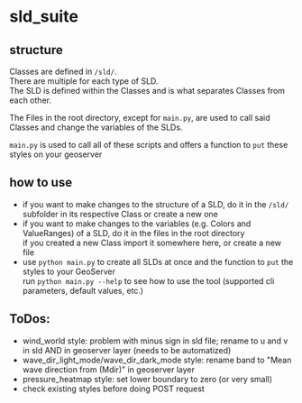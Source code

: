 # sld_suite

## structure

Classes are defined in ```/sld/```. <br>
There are multiple for each type of SLD. <br>
The SLD is defined within the Classes and is what separates Classes from each other.

The Files in the root directory, except for ``main.py``, are used to call said Classes and change the variables of the
SLDs.

``main.py`` is used to call all of these scripts and offers a function to ``put`` these styles on your geoserver

## how to use

- if you want to make changes to the structure of a SLD, do it in the ```/sld/``` subfolder in its respective Class or
  create a new one
- if you want to make changes to the variables (e.g. Colors and ValueRanges) of a SLD, do it in the files in the root
  directory
  <br> if you created a new Class import it somewhere here, or create a new file
- use ``python main.py`` to create all SLDs at once and the function to ``put`` the styles to your GeoServer
  <br> run `python main.py --help` to see how to use the tool (supported cli parameters, default values, etc.)

## ToDos:

- wind_world style: problem with minus sign in sld file; rename to u and v in sld AND in geoserver layer (needs to be automatized)
- wave_dir_light_mode/wave_dir_dark_mode style: rename band to "Mean wave direction from (Mdir)" in geoserver layer
- pressure_heatmap style: set lower boundary to zero (or very small)
- check existing styles before doing POST request
